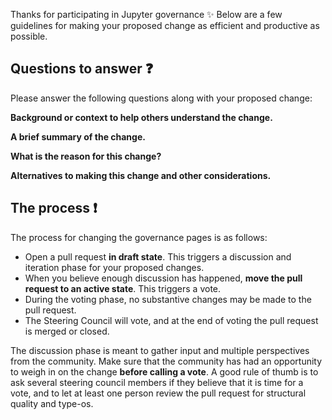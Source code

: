 Thanks for participating in Jupyter governance ✨
Below are a few guidelines for making your proposed change as efficient and productive
as possible.

## Questions to answer ❓

Please answer the following questions along with your proposed change:

**Background or context to help others understand the change.**

**A brief summary of the change.**

**What is the reason for this change?**

**Alternatives to making this change and other considerations.**


## The process ❗

The process for changing the governance pages is as follows:

* Open a pull request **in draft state**. This triggers a discussion and iteration phase
  for your proposed changes.
* When you believe enough discussion has happened,
  **move the pull request to an active state**. This triggers a vote.
* During the voting phase, no substantive changes may be made to the pull request.
* The Steering Council will vote, and at the end of voting the pull request is merged or closed.

The discussion phase is meant to gather input and multiple perspectives from the community.
Make sure that the community has had an opportunity to weigh in on
the change **before calling a vote**. A good rule of thumb is to ask several steering council
members if they believe that it is time for a vote, and to let at least one person review
the pull request for structural quality and type-os.
